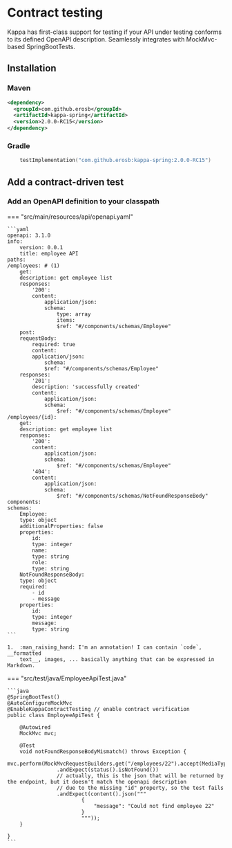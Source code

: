 # Contract testing


Kappa has first-class support for testing if your API under testing conforms to its defined OpenAPI description. Seamlessly integrates with MockMvc-based SpringBootTests.

## Installation

### Maven

```xml
<dependency>
  <groupId>com.github.erosb</groupId>
  <artifactId>kappa-spring</artifactId>
  <version>2.0.0-RC15</version>
</dependency>
```

### Gradle

```kotlin
	testImplementation("com.github.erosb:kappa-spring:2.0.0-RC15")
```



## Add a contract-driven test

### Add an OpenAPI definition to your classpath

=== "src/main/resources/api/openapi.yaml"

    ```yaml
    openapi: 3.1.0
    info:
        version: 0.0.1
        title: employee API
    paths:
    /employees: # (1)
        get:
        description: get employee list
        responses:
            '200':
            content:
                application/json:
                schema:
                    type: array
                    items:
                    $ref: "#/components/schemas/Employee"
        post:
        requestBody:
            required: true
            content:
            application/json:
                schema:
                $ref: "#/components/schemas/Employee"
        responses:
            '201':
            description: 'successfully created'
            content:
                application/json:
                schema:
                    $ref: "#/components/schemas/Employee"
    /employees/{id}:
        get:
        description: get employee list
        responses:
            '200':
            content:
                application/json:
                schema:
                    $ref: "#/components/schemas/Employee"
            '404':
            content:
                application/json:
                schema:
                    $ref: "#/components/schemas/NotFoundResponseBody"
    components:
    schemas:
        Employee:
        type: object
        additionalProperties: false
        properties:
            id:
            type: integer
            name:
            type: string
            role:
            type: string
        NotFoundResponseBody:
        type: object
        required:
            - id
            - message
        properties:
            id:
            type: integer
            message:
            type: string
    ```

    1.  :man_raising_hand: I'm an annotation! I can contain `code`, __formatted
        text__, images, ... basically anything that can be expressed in Markdown.
=== "src/test/java/EmployeeApiTest.java"
  
    ```java
    @SpringBootTest()
    @AutoConfigureMockMvc
    @EnableKappaContractTesting // enable contract verification
    public class EmployeeApiTest {

        @Autowired
        MockMvc mvc;

        @Test
        void notFoundResponseBodyMismatch() throws Exception {
            mvc.perform(MockMvcRequestBuilders.get("/employees/22").accept(MediaType.APPLICATION_JSON))
                    .andExpect(status().isNotFound())
                    // actually, this is the json that will be returned by the endpoint, but it doesn't match the openapi description
                    // due to the missing "id" property, so the test fails
                    .andExpect(content().json("""
                            {
                                "message": "Could not find employee 22"
                            }
                            """));
        }

    }
    ```
